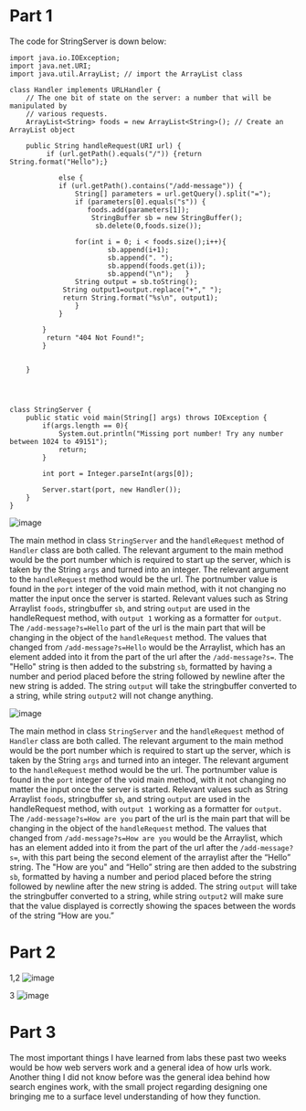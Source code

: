# Part 1

The code for StringServer is down below:

```
import java.io.IOException;
import java.net.URI;
import java.util.ArrayList; // import the ArrayList class

class Handler implements URLHandler {
    // The one bit of state on the server: a number that will be manipulated by
    // various requests.
    ArrayList<String> foods = new ArrayList<String>(); // Create an ArrayList object
    
    public String handleRequest(URI url) {
         if (url.getPath().equals("/")) {return String.format("Hello");}

            else {
            if (url.getPath().contains("/add-message")) {
                String[] parameters = url.getQuery().split("=");
                if (parameters[0].equals("s")) {
                   foods.add(parameters[1]);                      
                    StringBuffer sb = new StringBuffer();
                     sb.delete(0,foods.size());

                for(int i = 0; i < foods.size();i++){
                        sb.append(i+1);
                        sb.append(". ");
                        sb.append(foods.get(i));
                        sb.append("\n");   }
                String output = sb.toString();
             String output1=output.replace("+"," ");
             return String.format("%s\n", output1);
                }
            }
           
        }
         return "404 Not Found!";
        }

        
    }


        

class StringServer {
    public static void main(String[] args) throws IOException {
        if(args.length == 0){
            System.out.println("Missing port number! Try any number between 1024 to 49151");
            return;
        }

        int port = Integer.parseInt(args[0]);

        Server.start(port, new Handler());
    }
}
```

![image](https://github.com/HaRa909/cse15l-lab-reports/assets/146860413/c388b6f9-85d2-4e6b-a62f-8e23f220718d)

The main method in class `StringServer` and the `handleRequest` method of `Handler` class are both called. The relevant argument to the main method would be the port number which is required to start up the server, which is taken by the String `args` and turned into an integer. The relevant argument to the `handleRequest` method would be the url. The portnumber value is found in the `port` integer of the void main method, with it not changing no matter the input once the server is started. Relevant values such as String Arraylist `foods`, stringbuffer `sb`, and string `output` are used in the handleRequest method, with `output 1` working as a formatter for `output`. The `/add-message?s=Hello` part of the url is the main part that will be changing in the object of the `handleRequest` method. The values that changed from `/add-message?s=Hello` would be the Arraylist, which has an element added into it from the part of the url after the `/add-message?s=`. The "Hello" string is then added to the substring `sb`, formatted by having a number and period placed before the string followed by newline after the new string is added. The string `output` will take the stringbuffer converted to a string, while string `output2` will not change anything. 


![image](https://github.com/HaRa909/cse15l-lab-reports/assets/146860413/06772093-abd1-40c6-9e0a-97e96a891ebe)


The main method in class `StringServer` and the `handleRequest` method of `Handler` class are both called. The relevant argument to the main method would be the port number which is required to start up the server, which is taken by the String `args` and turned into an integer. The relevant argument to the `handleRequest` method would be the url. The portnumber value is found in the `port` integer of the void main method, with it not changing no matter the input once the server is started. Relevant values such as String Arraylist `foods`, stringbuffer `sb`, and string `output` are used in the handleRequest method, with `output 1` working as a formatter for `output`. The `/add-message?s=How are you` part of the url is the main part that will be changing in the object of the `handleRequest` method. The values that changed from `/add-message?s=How are you` would be the Arraylist, which has an element added into it from the part of the url after the `/add-message?s=`, with this part being the second element of the arraylist after the “Hello” string. The "How are you" and “Hello” string are then added to the substring `sb`, formatted by having a number and period placed before the string followed by newline after the new string is added. The string `output` will take the stringbuffer converted to a string, while string `output2` will make sure that the value displayed is correctly showing the spaces between the words of the string “How are you.”

# Part 2

1,2 ![image](https://github.com/HaRa909/cse15l-lab-reports/assets/146860413/ce16920e-5b25-42f4-b356-f0a8853417fd)

3 ![image](https://github.com/HaRa909/cse15l-lab-reports/assets/146860413/f2b7a652-3442-44ef-9158-ad42ae9a5fa9)


# Part 3

The most important things I have learned from labs these past two weeks would be how web servers work and a general idea of how urls work. Another thing I did not know before was the general idea behind how search engines work, with the small project regarding designing one bringing me to a surface level understanding of how they function.



